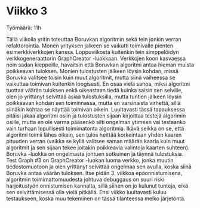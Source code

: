 <h1> Viikko 3 </h1>

Työmäärä: 11h

Tällä viikolla yritin toteuttaa Boruvkan algoritmin sekä tein jonkin verran refaktorointia. Monen yrityksen jälkeen 
se vaikutti toimivalle pienten esimerkkiverkkojen kanssa. Loppuviikosta kuitenkin tein simppelöidyn 
verkkogeneraattorin GraphCreator -luokkaan. Verkkojen koon kasvaessa noin sadan kieppeille, havaitsin että Boruvkan 
algoritmi antaa hieman muista poikkeavan tuloksen. Monien tulostusten jälkeen löysin kohdan, missä Boruvka valitsee 
toisin kuin muut algoritmit, mutta siinä
vaiheessa se vaikuttaa toimivan kuitenkin loogisesti. En osaa vielä sanoa, miksi algoritmi tuottaa väärän tuloksen 
enkä oikeastaan tiedä kuinka saisin sen selville, olen jo yrittänyt selvittää asiaa tulostuksilla, mutta tuntien 
jälkeen löysin poikkeavan kohdan sen toiminnassa, mutta en varsinaista virhettä, sillä siinäkin kohtaa se näyttää
toimivan oikein. Luultavasti tässä tapauksessa pitäisi jakaa algoritmi osiin ja tulostusten sijaan kirjoittaa 
testejä algorimin osille, mutta en ole varma pääsenkö silti ongelman ytimeen vai testaanko vain turhaan lopullisesti
toimimatonta algoritmia. Ikävä seikka on se, että algoritmi toimii lähes oikein, sen tulos heittää korkeintaan yhden
kaaren pituuden verran (vaikka se kyllä valitsee saman määrän kaaria kuin muut algoritmit ja sen sijaan tekee 
joitakin poikkeavia valintoja kaarten suhteen). Boruvka -luokka on ongelmasta johtuen sotkuinen ja täynnä
tulostuksia. Test Graph #3 on GraphCreator -luokan luoma verkko, jonka muutin tiedostomuotoon ja olen yrittänyt
selvittää ongelmaa sen avulla, koska siinä Boruvka antaa väärän tuloksen. Itse pidän 3. viikkoa epäonnistumisena,
algoritmin toimimattomuudesta johtuva debuggaus on suuri riski harjoitustyön onnistumisen kannalta, sillä siihen on
jo kulunut tunteja, eikä sen selvittämisessä olla vielä pitkällä. Ensi viikko luultavasti kuluu testaukseen, koska
muu tekeminen on tässä tilanteessa melko järjetöntä.
